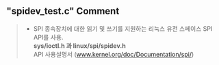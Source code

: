 **"spidev_test.c" Comment**
-
> - SPI 종속장치에 대한 읽기 및 쓰기를 지원하는 리눅스 유전 스페이스 SPI API를 사용.  
>   **sys/ioctl.h 과 linux/spi/spidev.h**  
> API 사용설명서 (www.kernel.org/doc/Documentation/spi/)

